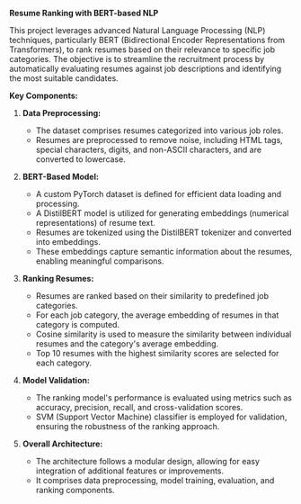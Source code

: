 **Resume Ranking with BERT-based NLP**

This project leverages advanced Natural Language Processing (NLP) techniques, particularly BERT (Bidirectional Encoder Representations from Transformers), to rank resumes based on their relevance to specific job categories. The objective is to streamline the recruitment process by automatically evaluating resumes against job descriptions and identifying the most suitable candidates.

**Key Components:**

1. **Data Preprocessing:**
   - The dataset comprises resumes categorized into various job roles.
   - Resumes are preprocessed to remove noise, including HTML tags, special characters, digits, and non-ASCII characters, and are converted to lowercase.

2. **BERT-Based Model:**
   - A custom PyTorch dataset is defined for efficient data loading and processing.
   - A DistilBERT model is utilized for generating embeddings (numerical representations) of resume text.
   - Resumes are tokenized using the DistilBERT tokenizer and converted into embeddings.
   - These embeddings capture semantic information about the resumes, enabling meaningful comparisons.

3. **Ranking Resumes:**
   - Resumes are ranked based on their similarity to predefined job categories.
   - For each job category, the average embedding of resumes in that category is computed.
   - Cosine similarity is used to measure the similarity between individual resumes and the category's average embedding.
   - Top 10 resumes with the highest similarity scores are selected for each category.

4. **Model Validation:**
   - The ranking model's performance is evaluated using metrics such as accuracy, precision, recall, and cross-validation scores.
   - SVM (Support Vector Machine) classifier is employed for validation, ensuring the robustness of the ranking approach.

5. **Overall Architecture:**
   - The architecture follows a modular design, allowing for easy integration of additional features or improvements.
   - It comprises data preprocessing, model training, evaluation, and ranking components.
